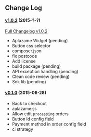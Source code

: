 ## Change Log

#### [v1.0.2](https://github.com/aplazame/magento/tree/v1.0.1) (2015-?-?)

[Full Changelog v1.0.2](https://github.com/aplazame/magento/compare/v1.0.1...v1.0.2)

* Aplazame Widget (pending)
* Button css selector
* composer.json
* fix postcode
* Add license
* build package (pending)
* API exception handling (pending)
* Clean code review (pending)
* Sdk lib (pending)

#### [v0.1.0](https://github.com/aplazame/magento/tree/v0.1.0) (2015-08-28)

* Back to checkout
* aplazame-js
* Allow edit `processing` orders 
* Button Id config field
* Payment method in order config field
* ci strategy
